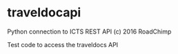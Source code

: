 # traveldocapi
Python connection to ICTS REST API
(c) 2016 RoadChimp

Test code to access the traveldocs API
